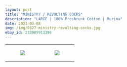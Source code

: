 ```yaml
---
layout: post
title: "MINISTRY / REVOLTING COCKS"
description: "LARGE | 100% Preshrunk Cotton | Murina"
date: 2021-03-08
img: /img/0327-ministry-revolting-cocks.jpg
ebay_id: 233989913396
---
```




<table style="width:100%;"><tr><td style="vertical-align:top;">
      <figure class="tmblr-full" data-orig-height="2048" data-orig-width="1365" data-orig-src="https://concertshirts.netlify.app/shirts/0327/0327-01.jpg"><img src="https://64.media.tumblr.com/992c45104e95ea2a5b267f1294d80a90/2f40465e6a0ef294-54/s540x810/2e91c5b2c41e1a38a2c8ebfc5371dd877e63e5fd.jpg" data-orig-height="2048" data-orig-width="1365" data-orig-src="https://concertshirts.netlify.app/shirts/0327/0327-01.jpg"/></figure></td>
    <td style="vertical-align:top;">
      <figure class="tmblr-full" data-orig-height="2048" data-orig-width="1365" data-orig-src="https://concertshirts.netlify.app/shirts/0327/0327-02.jpg"><img src="https://64.media.tumblr.com/150ca4d39684000c6e7da54e36bc50ce/2f40465e6a0ef294-74/s540x810/53f732343a9b5b714ef759496a443113b3aa2144.jpg" data-orig-height="2048" data-orig-width="1365" data-orig-src="https://concertshirts.netlify.app/shirts/0327/0327-02.jpg"/></figure></td>
  </tr></table>
